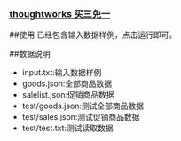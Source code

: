 ### [thoughtworks 买三免一](http://www.nowcoder.com/discuss/5845)


##使用
已经包含输入数据样例，点击运行即可。

##数据说明
*	input.txt:输入数据样例
*	goods.json:全部商品数据	
*	salelist.json:促销商品数据	
*	test/goods.json:测试全部商品数据	
*	test/sales.json:测试促销商品数据	
*	test/test.txt:测试读取数据

